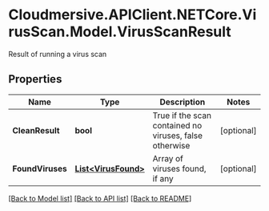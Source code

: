 # Cloudmersive.APIClient.NETCore.VirusScan.Model.VirusScanResult
Result of running a virus scan

## Properties

Name | Type | Description | Notes
------------ | ------------- | ------------- | -------------
**CleanResult** | **bool** | True if the scan contained no viruses, false otherwise | [optional] 
**FoundViruses** | [**List&lt;VirusFound&gt;**](VirusFound.md) | Array of viruses found, if any | [optional] 

[[Back to Model list]](../README.md#documentation-for-models) [[Back to API list]](../README.md#documentation-for-api-endpoints) [[Back to README]](../README.md)

